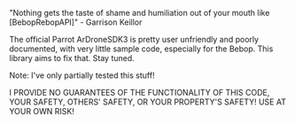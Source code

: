 "Nothing gets the taste of shame and humiliation out of your mouth like [BebopRebopAPI]" - Garrison Keillor

The official Parrot ArDroneSDK3 is pretty user unfriendly and poorly documented, with very little sample code, especially for the Bebop. This library aims to fix that. Stay tuned.

Note: I've only partially tested this stuff! 

I PROVIDE NO GUARANTEES OF THE FUNCTIONALITY OF THIS CODE, YOUR SAFETY, OTHERS' SAFETY, OR YOUR PROPERTY'S SAFETY!
USE AT YOUR OWN RISK!
